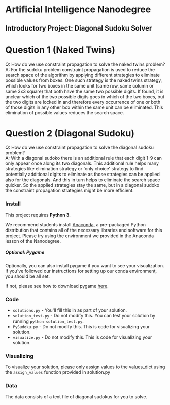 # Artificial Intelligence Nanodegree
## Introductory Project: Diagonal Sudoku Solver

# Question 1 (Naked Twins)
Q: How do we use constraint propagation to solve the naked twins problem?  
A: For the sudoku problem constraint propagation is used to reduce the 
search space of the algorithm by applying different strategies to eliminate
possible values from boxes. One such strategy is the naked twins strategy,
which looks for two boxes in the same unit (same row, same column or 
same 3x3 square) that both have the same two possible digits. If found,
it is unclear which of the two possible digits goes in which of the two boxes,
but the two digits are locked in and therefore every occurrence of one or both
of those digits in any other box within the same unit can be eliminated.
This elimination of possible values reduces the search space. 

# Question 2 (Diagonal Sudoku)
Q: How do we use constraint propagation to solve the diagonal sudoku problem?  
A: With a diagonal sudoko there is an additional rule that each digit 1-9 can only 
appear once along its two diagonals. This additional rule helps many strategies
like elimination strategy or 'only choice' strategy to find potentially additional digits
to eliminate as those strategies can be applied also for the diagonals. And this in
turn helps to eliminate the search space quicker. So the applied strategies stay
the same, but in a diagonal sudoko the constraint propagation strategies might
be more efficient. 

### Install

This project requires **Python 3**.

We recommend students install [Anaconda](https://www.continuum.io/downloads), a pre-packaged Python distribution that contains all of the necessary libraries and software for this project. 
Please try using the environment we provided in the Anaconda lesson of the Nanodegree.

##### Optional: Pygame

Optionally, you can also install pygame if you want to see your visualization. If you've followed our instructions for setting up our conda environment, you should be all set.

If not, please see how to download pygame [here](http://www.pygame.org/download.shtml).

### Code

* `solutions.py` - You'll fill this in as part of your solution.
* `solution_test.py` - Do not modify this. You can test your solution by running `python solution_test.py`.
* `PySudoku.py` - Do not modify this. This is code for visualizing your solution.
* `visualize.py` - Do not modify this. This is code for visualizing your solution.

### Visualizing

To visualize your solution, please only assign values to the values_dict using the ```assign_values``` function provided in solution.py

### Data

The data consists of a text file of diagonal sudokus for you to solve.